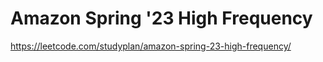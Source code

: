 # Amazon Spring '23 High Frequency

https://leetcode.com/studyplan/amazon-spring-23-high-frequency/
